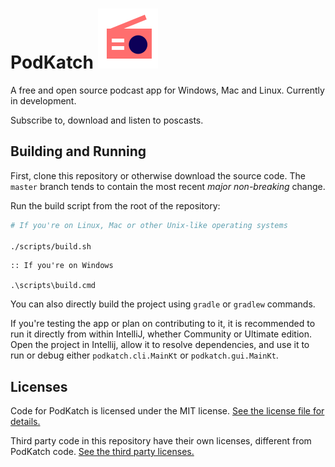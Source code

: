 # PodKatch ![PodKatch Icon](./assets/icon/icon.svg)

 A free and open source podcast app for Windows, Mac and Linux. Currently in development.
 
 Subscribe to, download and listen to poscasts.

## Building and Running

First, clone this repository or otherwise download the source code. The `master` branch tends to contain the most recent *major non-breaking* change.

Run the build script from the root of the repository:

```bash
# If you're on Linux, Mac or other Unix-like operating systems

./scripts/build.sh
```

```batch
:: If you're on Windows

.\scripts\build.cmd
```

You can also directly build the project using `gradle` or `gradlew` commands.

If you're testing the app or plan on contributing to it, it is recommended to run it directly from within IntelliJ, whether Community or Ultimate edition. Open the project in Intellij, allow it to resolve dependencies, and use it to run or debug either `podkatch.cli.MainKt` or `podkatch.gui.MainKt`.

## Licenses

Code for PodKatch is licensed under the MIT license. [See the license file for details.](LICENSE)

Third party code in this repository have their own licenses, different from PodKatch code. [See the third party licenses.](LICENSE-3RD-PARTY.md)
